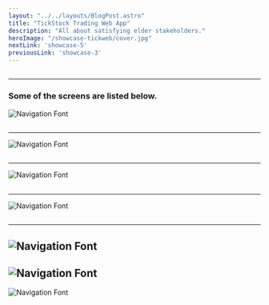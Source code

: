 ```yaml
---
layout: "../../layouts/BlogPost.astro"
title: "TickStock Trading Web App"
description: "All about satisfying elder stakeholders."
heroImage: "/showcase-tickweb/cover.jpg"
nextLink: 'showcase-5'
previousLink: 'showcase-3'
---
```


##
---
### Some of the screens are listed below.
![Navigation Font](/showcase-tickweb/screen1.jpg)
##
---
![Navigation Font](/showcase-tickweb/screen2.jpg)
##
---
![Navigation Font](/showcase-tickweb/screen3.jpg)
##
---
![Navigation Font](/showcase-tickweb/screen4.jpg)
##
---
![Navigation Font](/showcase-tickweb/screen5.jpg)
---
![Navigation Font](/showcase-tickweb/screen6.jpg)
---
![Navigation Font](/showcase-tickweb/screen7.jpg)


